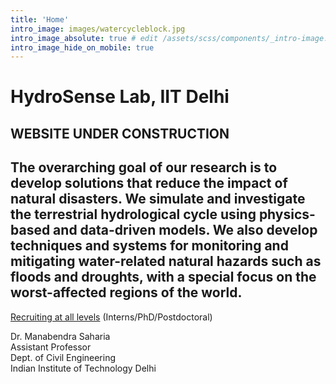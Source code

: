 ```yaml
---
title: 'Home'
intro_image: images/watercycleblock.jpg 
intro_image_absolute: true # edit /assets/scss/components/_intro-image.scss for full control
intro_image_hide_on_mobile: true
---
```


# HydroSense Lab, IIT Delhi

## WEBSITE UNDER CONSTRUCTION

## The overarching goal of our research is to develop solutions that reduce the impact of natural disasters. We simulate and investigate the terrestrial hydrological cycle using physics-based and data-driven models. We also develop techniques and systems for monitoring and mitigating water-related natural hazards such as floods and droughts, with a special focus on the worst-affected regions of the world. 

[Recruiting at all levels](./join) (Interns/PhD/Postdoctoral)  

Dr. Manabendra Saharia   
Assistant Professor         
Dept. of Civil Engineering         
Indian Institute of Technology Delhi
